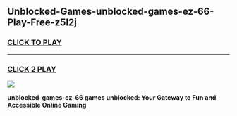 
## Unblocked-Games-unblocked-games-ez-66-Play-Free-z5l2j
<h3>
<a href="https://premium76.site?title=unblocked-games-ez-66&ref=12A">CLICK TO PLAY</a></h3>
<hr>

<h3>
<a href="https://premium76.site?title=unblocked-games-ez-66&ref=12A">CLICK 2 PLAY</a>
  
</h3>

<a href="https://premium76.site?title=unblocked-games-ez-66&ref=12A"><img src="https://clearcache.store/games.png"></a>


**unblocked-games-ez-66 games unblocked: Your Gateway to Fun and Accessible Online Gaming**
